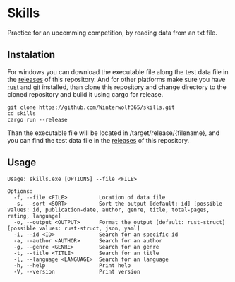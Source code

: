 # Skills
Practice for an upcomming competition, by reading data from an txt file.

## Instalation
For windows you can download the executable file along the test data file in the [releases](https://github.com/Winterwolf365/skills/releases) of this repository.
And for other platforms make sure you have [rust](https://rustup.rs) and [git](https://git-scm.com/downloads) installed, 
than clone this repository and change directory to the cloned repository and build it using cargo for release.
```
git clone https://github.com/Winterwolf365/skills.git
cd skills
cargo run --release
```
Than the executable file will be located in /target/release/{filename}, and you can find the test data file in the [releases](https://github.com/Winterwolf365/skills/releases) of this repository.

## Usage
```
Usage: skills.exe [OPTIONS] --file <FILE>

Options:
  -f, --file <FILE>          Location of data file
  -s, --sort <SORT>          Sort the output [default: id] [possible values: id, publication-date, author, genre, title, total-pages, rating, language]
  -o, --output <OUTPUT>      Format the output [default: rust-struct] [possible values: rust-struct, json, yaml]
  -i, --id <ID>              Search for an specific id
  -a, --author <AUTHOR>      Search for an author
  -g, --genre <GENRE>        Search for an genre
  -t, --title <TITLE>        Search for an title
  -l, --language <LANGUAGE>  Search for an language
  -h, --help                 Print help
  -V, --version              Print version
```
